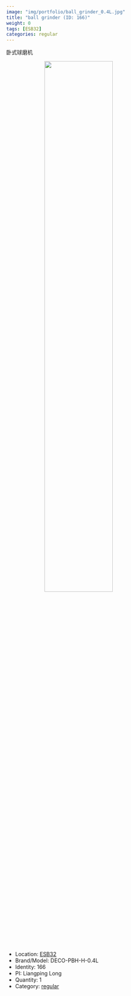 ```yaml
---
image: "img/portfolio/ball_grinder_0.4L.jpg"
title: "ball grinder (ID: 166)"
weight: 0
tags: [ESB32]
categories: regular
---
```


卧式球磨机

<!--more-->

<img src="../../img/portfolio/ball_grinder_0.4L.jpg" width="60%" style="display: block; margin: auto;">

- Location: [ESB32](../../tags/esb32)
- Brand/Model: DECO-PBH-H-0.4L
- Identity: 166
- PI: Liangping Long
- Quantity: 1
- Category: [regular](../../categories/regular)






